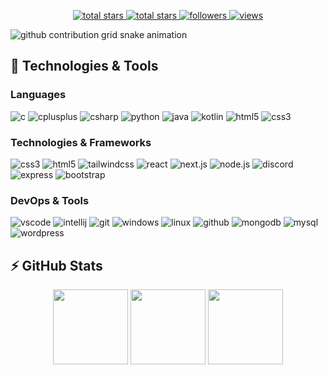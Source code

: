<p align="center">
  <a href="https://github.com/STierProgrammer?tab=repositories&sort=stargazers">
    <img alt="total stars" title="Total stars on GitHub" src="https://custom-icon-badges.herokuapp.com/badge/dynamic/json?logo=star&host=formatted-dynamic-badges.herokuapp.com&formatter=metric&style=for-the-badge&color=55960c&labelColor=488207&label=stars&query=$.stars&url=https://api.github-star-counter.workers.dev/user/STierProgrammer"/>
  </a>
  <a href="https://github.com/STierProgrammer?tab=repositories&sort=stargazers">
    <img alt="total stars" title="Total forks on GitHub" src="https://custom-icon-badges.herokuapp.com/badge/dynamic/json?logo=fork&host=formatted-dynamic-badges.herokuapp.com&formatter=metric&style=for-the-badge&color=ff0013&labelColor=ae1206&label=forks&query=$.forks&url=https://api.github-star-counter.workers.dev/user/STierProgrammer"/>
  </a>
  <a href="https://github.com/STierProgrammer?tab=followers">
    <img alt="followers" title="Follow me on Github" src="https://img.shields.io/github/followers/STierProgrammer?color=236ad3&labelColor=1155ba&style=for-the-badge&logo=github"/>
  </a>
  <a href="https://github.com/STierProgrammer/Simple-View-Counter">
    <img alt="views" title="GitHub profile views" src="https://komarev.com/ghpvc/?username=STierProgrammer&style=for-the-badge&color=lightgrey"/>
  </a>
</p>

![github contribution grid snake animation](https://raw.githubusercontent.com/STierProgrammer/STierProgrammer/output/github-contribution-grid-snake-dark.svg)

## 🚀 Technologies & Tools

### Languages

![c](https://img.shields.io/badge/C-black?style=flat-square&logo=c)
![cplusplus](https://img.shields.io/badge/C++-black?style=flat-square&logo=c%2B%2B)
![csharp](https://img.shields.io/badge/C%23-black?style=flat-square&logo=c-sharp)
![python](https://img.shields.io/badge/Python-black?style=flat-square&logo=python)
![java](https://img.shields.io/badge/Java-black?style=flat-square&logo=java)
![kotlin](https://img.shields.io/badge/Kotlin-black?style=flat-square&logo=kotlin)
![html5](https://img.shields.io/badge/HTML5-black?style=flat-square&logo=html5)
![css3](https://img.shields.io/badge/CSS3-black?style=flat-square&logo=css3)
### Technologies & Frameworks

![css3](https://img.shields.io/badge/css3-black?style=flat-square&logo=css3&logoColor=1572B6)
![html5](https://img.shields.io/badge/html5-black?style=flat-square&logo=html5)
![tailwindcss](https://img.shields.io/badge/tailwindcss-black?style=flat-square&logo=tailwindcss)
![react](https://img.shields.io/badge/react-black?style=flat-square&logo=react)
![next.js](https://img.shields.io/badge/next.js-black?style=flat-square&logo=next.js)
![node.js](https://img.shields.io/badge/node.js-black?style=flat-square&logo=node.js)
![discord](https://img.shields.io/badge/discord.js-black?style=flat-square&logo=discord)
![express](https://img.shields.io/badge/express-black?style=flat-square&logo=express)
![bootstrap](https://img.shields.io/badge/bootstrap-black?style=flat-square&logo=bootstrap)

### DevOps & Tools

![vscode](https://img.shields.io/badge/vscode-black?style=flat-square&logo=visual-studio-code&logoColor=007ACC)
![intellij](https://img.shields.io/badge/intellij-black?style=flat-square&logo=intellij-idea)
![git](https://img.shields.io/badge/git-black?style=flat-square&logo=git)
![windows](https://img.shields.io/badge/windows-black?style=flat-square&logo=windows&logoColor=0078D6)
![linux](https://img.shields.io/badge/linux-black?style=flat-square&logo=linux)
![github](https://img.shields.io/badge/github-black?style=flat-square&logo=github)
![mongodb](https://img.shields.io/badge/mongodb-black?style=flat-square&logo=mongodb)
![mysql](https://img.shields.io/badge/mysql-black?style=flat-square&logo=mysql)
![wordpress](https://img.shields.io/badge/wordpress-black?style=flat-square&logo=wordpress)

## ⚡ GitHub Stats

<p align="center">
    <img height="120px" src="https://github-readme-streak-stats.herokuapp.com/?user=STierProgrammer&hide_border=true&theme=dark" />
    <img height="120px" src="https://github-readme-stats.vercel.app/api?username=STierProgrammer&hide_title=true&hide_border=true&show_icons=true&include_all_commits=true&count_private=true&line_height=21&hide_rank=true&icon_color=fa8b00&theme=dark" />
    <img height="120px" src="https://github-readme-stats.vercel.app/api/top-langs/?username=STierProgrammer&hide=html&hide_title=true&hide_border=true&layout=compact&langs_count=8&theme=dark" />
</p>


